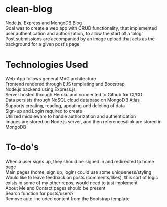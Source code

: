 # clean-blog
Node.js, Express and MongoDB Blog  
Goal was to create a web app with CRUD functionality, that implemented user authentication and authorization, to allow the start of a 'blog'  
Post submissions are accompanied by an image upload that acts as the background for a given post's page  

# Technologies Used
Web-App follows general MVC architecture  
Frontend rendered through EJS templating and Bootstrap  
Node.js backend using Express.js  
Server hosted through Heroku and connected to Github for CI/CD  
Data persists through NoSQL cloud database on MongoDB Atlas  
Supports creating, reading, updating and deleting of data  
Sign-up and Login required to create  
Utilized middleware to handle authorization and authentication  
Images are stored on Node.js server, and then references/link are stored in MongoDB  

# To-do's
When a user signs up, they should be signed in and redirected to home page  
Main pages (home, sign up, login) could use some uniqueness/styling  
Would like to leave feedback on posts (comments/likes), this sort of logic exists in some of my other repos, would need to just implement  
About Me and Contact pages should be present  
Search function for posts/users?  
Remove auto-included content from the Bootstrap template  






